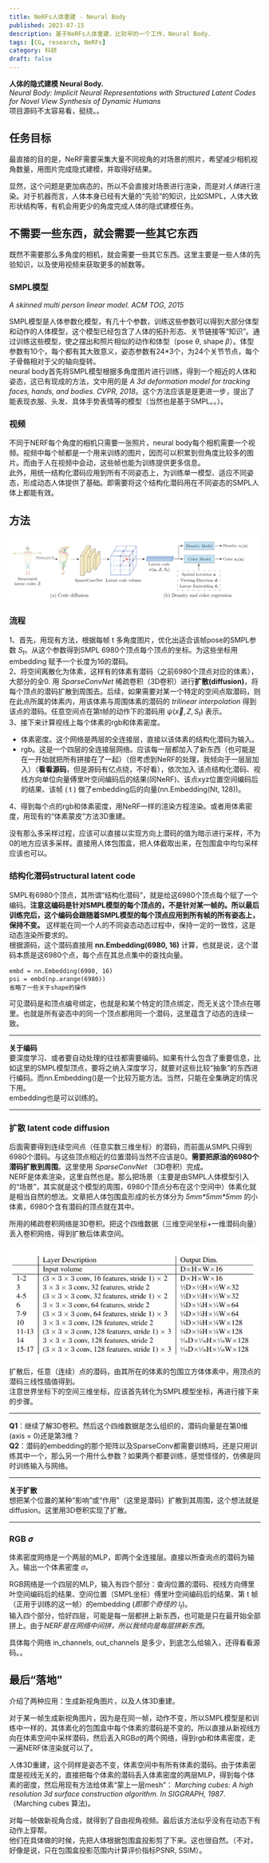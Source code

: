 ```yaml
---
title: NeRFs人体重建 - Neural Body
published: 2023-07-15
description: 基于NeRFs人体重建，比较早的一个工作，Neural Body.
tags: [CG, research, NeRFs]
category: 科研
draft: false
---
```


**人体的隐式建模 Neural Body.**  
*Neural Body: Implicit Neural Representations with Structured Latent Codes for Novel View Synthesis of Dynamic Humans*  
项目源码不太容易看，挺绕。。  
## 任务目标  
最直接的目的是，NeRF需要采集大量不同视角的对场景的照片，希望减少相机视角数量，用图片完成隐式建模，并取得好结果。  
  
显然，这个问题是更加病态的，所以不会直接对场景进行渲染，而是对*人体*进行渲染。对于机器而言，人体本身已经有大量的“先验“的知识，比如SMPL，人体大致形状结构等，有机会用更少的角度完成人体的隐式建模任务。  
  
## 不需要一些东西，就会需要一些其它东西  
既然不需要那么多角度的相机，就会需要一些其它东西。这里主要是一些人体的先验知识，以及使用视频来获取更多的帧数等。  
  
### SMPL模型  
*A skinned multi person linear model. ACM TOG, 2015*  
  
SMPL模型是人体参数化模型，有几十个参数，训练这些参数可以得到大部分体型和动作的人体模型，这个模型已经包含了人体的拓扑形态、关节链接等“知识”。通过训练这些模型，使之摆出和照片相似的动作和体型（pose $\theta$, shape $\beta$）。体型参数有10个，每个都有其大致意义，姿态参数有24\*3个，为24个关节节点，每个子骨骼相对于父的轴向旋转。  
neural body首先将SMPL模型根据多角度图片进行训练，得到一个相近的人体和姿态，这已有现成的方法，文中用的是 *A 3d deformation model for tracking faces, hands, and bodies. CVPR, 2018*。这个方法应该是是更进一步，提出了能表现衣服、头发、具体手势表情等的模型（当然也是基于SMPL。。）。  
  
### 视频  
不同于NERF每个角度的相机只需要一张照片，neural body每个相机需要一个视频。视频中每个帧都是一个用来训练的图片，因而可以积累到但角度比较多的图片。而由于人在视频中会动，这些帧也能为训练提供更多信息。  
此外，用统一结构化潜码应用到所有不同姿态上，为训练单一模型、适应不同姿态，形成动态人体提供了基础。即需要将这个结构化潜码用在不同姿态的SMPL人体上都能有效。  
  
## 方法  
![Neural Body总流程](../_resources/15fbc58163cf8817e271def5f0dfbb09.png)  
  
### 流程  
1、首先，用现有方法，根据每帧 t 多角度图片，优化出适合该帧pose的SMPL参数 $S_t$。从这个参数得到SMPL 6980个顶点每个顶点的坐标。为这些坐标用 embedding 赋予一个长度为16的潜码。  
2、将空间离散化为体素，这样有的体素有潜码（之前6980个顶点对应的体素），大部分的全0. 用 *SparseConvNet* 稀疏卷积（3D卷积）进行**扩散(diffusion)**，将每个顶点的潜码扩散到周围去。后续，如果需要对某一个特定的空间点取潜码，则在此点所属的体素内，用该体素与周围体素的潜码的 *trilinear interpolation* 得到该点的潜码。任意空间点在第t帧的动作下的潜码用 $\psi(\vec x, Z, S_t)$ 表示。  
3、接下来计算视线上每个体素的rgb和体素密度。  
+ 体素密度。这个网络是两层的全连接层，直接以该体素的结构化潜码为输入。  
+ rgb。这是一个四层的全连接层网络。应该每一层都加入了新东西（也可能是在一开始就把所有拼接在了一起）（但考虑到NeRF的处理，我倾向于一层层加入）（**看看源码**，但是源码有亿点绕，不好看），依次加入 该点结构化潜码、视线方向单位向量傅里叶空间编码后的结果(同NeRF)、该点xyz位置空间编码后的结果、该帧 ( t ) 做了embedding后的向量(nn.Embedding(Nt, 128))。  
  
4、得到每个点的rgb和体素密度，用NeRF一样的渲染方程渲染。或者用体素密度，用现有的“体素蒙皮”方法3D重建。  
  
没有那么多采样过程，应该可以直接以实现方向上潜码的值为暗示进行采样，不为0的地方应该多采样。直接用人体包围盒，把人体截取出来，在包围盒中均匀采样应该也可以。  
  
### 结构化潜码structural latent code  
SMPL有6980个顶点，其所谓“结构化潜码”，就是给这6980个顶点每个赋了一个编码。**注意这编码是针对SMPL模型的每个顶点的，不是针对某一帧的。所以最后训练完后，这个编码会跟随着SMPL模型的每个顶点应用到所有帧的所有姿态上，保持不变。** 这样能在同一个人的不同姿态动态过程中，保持一定的一致性，这是动态渲染所要求的。  
根据源码，这个潜码直接用 **nn.Embedding(6980, 16)** 计算，也就是说，这个潜码本质是这6980个点，每个点在其总点集中的查找向量。  
```  
embd = nn.Embedding(6980, 16)  
psi = embd(np.arange(6980))  
省略了一些关于shape的操作  
```  
可见潜码是和顶点编号绑定，也就是和某个特定的顶点绑定，而无关这个顶点在哪里。也就是所有姿态中的同一个顶点都用同一个潜码，这里蕴含了动态的连续一致。  
***  
**关于编码**  
要深度学习、或者要自动处理的往往都需要编码。如果有什么包含了重要信息，比如这里的SMPL模型顶点，要将之纳入深度学习，就要对这些比较“抽象”的东西进行编码。而nn.Embedding()是一个比较万能方法。当然，只能在全集确定的情况下用。  
embedding也是可以训练的。  
***  
### 扩散 latent code diffusion  
后面需要得到连续空间点（任意实数三维坐标）的潜码，而前面从SMPL只得到6980个潜码。与这些顶点相近的位置潜码当然不应该是0。**需要把原油的6980个潜码扩散到周围**。这里使用 *SparseConvNet* （3D卷积）完成。  
NERF是体素渲染，这里自然也是。那么把场景（主要是由SMPL人体模型引入的“场景”，其实就是这个模型的周围，6980个顶点分布在这个空间中）体素化就是相当自然的想法。文章把人体包围盒形成的长方体分为 *5mm\*5mm\*5mm* 的小体素，6980个含有潜码的顶点就在其中。  
  
所用的稀疏卷积网络是3D卷积。把这个四维数据（三维空间坐标+一维潜码向量）丢入卷积网络，得到扩散后体素空间。  
  
![SparseConvNet结构](../_resources/04f48a23ac3717b5320965877bc172e5.png)  
  
扩散后，任意（连续）点的潜码，由其所在的体素的包围立方体体素中，用顶点的潜码三线性插值得到。  
注意世界坐标下的空间三维坐标，应该首先转化为SMPL模型坐标，再进行接下来的步骤。  
  
***  
**Q1**：继续了解3D卷积。然后这个四维数据是怎么组织的，潜码向量是在第0维(axis = 0)还是第3维？  
**Q2**：潜码的embedding的那个矩阵以及SparseConv都需要训练吗，还是只用训练其中一个，那么另一个用什么参数？如果两个都要训练，感觉怪怪的，仿佛是同时训练输入与网络。  
***  
**关于扩散**  
想把某个位置的某种“影响”或“作用”（这里是潜码）扩散到其周围，这个想法就是diffusion。这里用3D卷积实现了扩散。  
***  
### RGB $\sigma$  
体素密度网络是一个两层的MLP，即两个全连接层。直接以所查询点的潜码为输入。输出一个体素密度 $\sigma$。  
  
RGB网络是一个四层的MLP，输入有四个部分：查询位置的潜码、视线方向傅里叶空间编码后的结果、空间位置（SMPL坐标）傅里叶空间编码后的结果、第 t 帧（正用于训练的这一帧）的embedding (*即那个奇怪的 $l_t$*)。  
输入四个部分，恰好四层，可能是每一层都拼上新东西，也可能是只在最开始全部拼上。由于*NERF是在网络中间拼，所以我倾向是每层拼新东西*。  
  
具体每个网络 in_channels, out_channels 是多少，到底怎么给输入，还得看看源码。。  
  
## 最后“落地”  
介绍了两种应用：生成新视角图片，以及人体3D重建。  
  
对于某一帧生成新视角图片，因为是在同一帧，动作不变，所以SMPL模型是和训练中一样的，其体素化的包围盒中每个体素的潜码是不变的。所以直接从新视线方向在体素空间中采样潜码，然后丢入RGB$\sigma$的两个网络，得到rgb和体素密度，走一遍NERF体渲染就可以了。  
  
人体3D重建，这个同样是姿态不变，体素空间中有所有体素的潜码。由于体素密度是视线无关的，直接把每个体素的潜码丢入体素密度的两层MLP，得到每个体素的密度，然后用现有方法给体素“蒙上一层mesh”： *Marching cubes: A high resolution 3d surface construction algorithm. In SIGGRAPH, 1987*. （Marching cubes 算法)。  
  
对每一帧做新视角合成，就得到了自由视角视频。最后该方法似乎没有在动态下有动作上穿帮。  
他们在具体做的时候，先把人体根据包围盒投影剪了下来。这也很自然。（不对，好像是说，只在包围盒投影范围内计算评价指标PSNR, SSIM）。  
